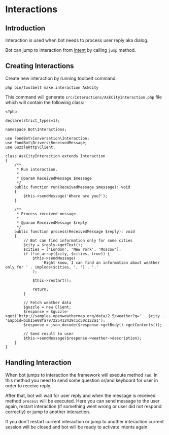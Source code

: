# Interactions

## Introduction
Interaction is used when bot needs to process user reply aka dialog.

Bot can jump to interaction from [intent](/intents) by calling `jump` method.

## Creating Interactions

Create new interaction by running toolbelt command:

    php bin/toolbelt make:interaction AskCity

This command will generate `src/Interactions/AskCityInteraction.php` file which will contain the following class:
   
    <?php
    
    declare(strict_types=1);
    
    namespace Bot\Interactions;
    
    use FondBot\Conversation\Interaction;
    use FondBot\Drivers\ReceivedMessage;
    use GuzzleHttp\Client;
    
    class AskCityInteraction extends Interaction
    {
        /**
         * Run interaction.
         *
         * @param ReceivedMessage $message
         */
        public function run(ReceivedMessage $message): void
        {
            $this->sendMessage('Where are you?');
        }
    
        /**
         * Process received message.
         *
         * @param ReceivedMessage $reply
         */
        public function process(ReceivedMessage $reply): void
        {
            // Bot can find information only for some cities
            $city = $reply->getText();
            $cities = ['London', 'New York', 'Moscow'];
            if (!in_array($city, $cities, true)) {
                $this->sendMessage(
                    'Right know, I can find an information about weather only for ' . implode($cities, ', ') . '.'
                );
    
                $this->restart();
    
                return;
            }
    
            // Fetch weather data
            $guzzle = new Client;
            $response = $guzzle->get('http://samples.openweathermap.org/data/2.5/weather?q=' . $city . '&appid=b1b15e88fa797225412429c1c50c122a1');
            $response = json_decode($response->getBody()->getContents());
    
            // Send result to user
            $this->sendMessage($response->weather->description);
        }
    } 
    
## Handling Interaction    
When bot jumps to interaction the framework will execute method `run`. 
In this method you need to send some question or/and keyboard for user in order to receive reply. 

After that, bot will wait for user reply and when the message is received method `process` will be executed.
Here you can send message to the user again, restart interaction (if something went wrong or user did not respond correctly) or jump to another interaction.

If you don't restart current interaction or jump to another interaction current session will be closed and bot will be ready to activate intents again.

    
